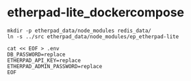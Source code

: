# etherpad-lite_dockercompose

```
mkdir -p etherpad_data/node_modules redis_data/
ln -s ../src etherpad_data/node_modules/ep_etherpad-lite

cat << EOF > .env
DB_PASSWORD=replace
ETHERPAD_API_KEY=replace
ETHERPAD_ADMIN_PASSWORD=replace
EOF
```
